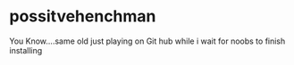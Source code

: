 # possitvehenchman
You Know....same old
just playing on Git hub while i wait for noobs to finish installing
